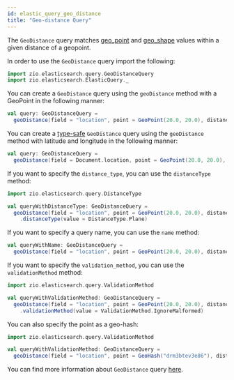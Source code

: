 ```yaml
---
id: elastic_query_geo_distance
title: "Geo-distance Query"
---
```


The `GeoDistance` query matches [geo_point](https://www.elastic.co/guide/en/elasticsearch/reference/7.17/geo-point.html) and [geo_shape](https://www.elastic.co/guide/en/elasticsearch/reference/7.17/geo-shape.html) values within a given distance of a geopoint.

In order to use the `GeoDistance` query import the following:
```scala
import zio.elasticsearch.query.GeoDistanceQuery
import zio.elasticsearch.ElasticQuery._
```

You can create a `GeoDistance` query using the `geoDistance` method with a GeoPoint in the following manner:
```scala
val query: GeoDistanceQuery =
  geoDistance(field = "location", point = GeoPoint(20.0, 20.0), distance = Distance(200, Kilometers))
```

You can create a [type-safe](https://lambdaworks.github.io/zio-elasticsearch/overview/overview_zio_prelude_schema) `GeoDistance` query using the `geoDistance` method with latitude and longitude in the following manner:
```scala
val query: GeoDistanceQuery =
  geoDistance(field = Document.location, point = GeoPoint(20.0, 20.0), distance = Distance(200, Kilometers))
```

If you want to specify the `distance_type`, you can use the `distanceType` method:
```scala
import zio.elasticsearch.query.DistanceType

val queryWithDistanceType: GeoDistanceQuery = 
  geoDistance(field = "location", point = GeoPoint(20.0, 20.0), distance = Distance(200, Kilometers))
    .distanceType(value = DistanceType.Plane)
```

If you want to specify a query name, you can use the `name` method:
```scala
val queryWithName: GeoDistanceQuery =
  geoDistance(field = "location", point = GeoPoint(20.0, 20.0), distance = Distance(200, Kilometers)).name("name")
```

If you want to specify the `validation_method`, you can use the `validationMethod` method:
```scala
import zio.elasticsearch.query.ValidationMethod

val queryWithValidationMethod: GeoDistanceQuery =
  geoDistance(field = "location", point = GeoPoint(20.0, 20.0), distance = Distance(200, Kilometers))
    .validationMethod(value = ValidationMethod.IgnoreMalformed)
```

You can also specify the point as a geo-hash:
```scala
import zio.elasticsearch.query.ValidationMethod

val queryWithValidationMethod: GeoDistanceQuery =
  geoDistance(field = "location", point = GeoHash("drm3btev3e86"), distance = Distance(200, Kilometers))
```

You can find more information about `GeoDistance` query [here](https://www.elastic.co/guide/en/elasticsearch/reference/7.17/query-dsl-geo-distance-query.html#query-dsl-geo-distance-query).
